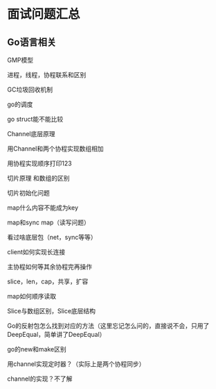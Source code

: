 # 面试问题汇总

## Go语言相关

GMP模型

进程，线程，协程联系和区别

GC垃圾回收机制

go的调度

go struct能不能比较

Channel底层原理 

  用Channel和两个协程实现数组相加 

  用协程实现顺序打印123 

  切片原理 和数组的区别 

  切片初始化问题 

  map什么内容不能成为key 

  map和sync map（读写问题） 

  看过啥底层包（net，sync等等）

client如何实现长连接

主协程如何等其余协程完再操作

slice，len，cap，共享，扩容

map如何顺序读取

Slice与数组区别，Slice底层结构

Go的反射包怎么找到对应的方法（这里忘记怎么问的，直接说不会，只用了DeepEqual，简单讲了DeepEqual）

go的new和make区别

用channel实现定时器？（实际上是两个协程同步）

channel的实现？不了解